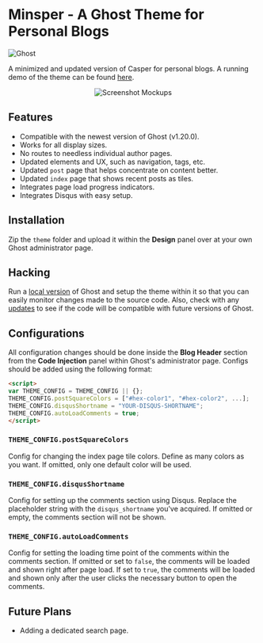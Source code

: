 # Minsper - A Ghost Theme for Personal Blogs

![Ghost](https://img.shields.io/badge/Ghost-1.20.0-brightgreen.svg?style=flat-square)

A minimized and updated version of Casper for personal blogs. A running demo of the theme can be found [here](http://www.dhchoi.com/).

<p align="center">
  <img src="https://github.com/dhchoi/minsper/blob/master/images/screenshot-devices.png?raw=true" alt="Screenshot Mockups"/>
</p>

## Features

* Compatible with the newest version of Ghost (v1.20.0).
* Works for all display sizes.
* No routes to needless individual author pages.
* Updated elements and UX, such as navigation, tags, etc.
* Updated `post` page that helps concentrate on content better.
* Updated `index` page that shows recent posts as tiles.
* Integrates page load progress indicators.
* Integrates Disqus with easy setup.

## Installation

Zip the `theme` folder and upload it within the **Design** panel over at your own Ghost administrator page.

## Hacking

Run a [local version](https://docs.ghost.org/docs/install-local#section-developing-themes) of Ghost and setup the theme within it so that you can easily monitor changes made to the source code. Also, check with any [updates](https://github.com/TryGhost/Ghost/releases) to see if the code will be compatible with future versions of Ghost.

## Configurations

All configuration changes should be done inside the **Blog Header** section from the **Code Injection** panel within Ghost's administrator page. Configs should be added using the following format:
```html
<script>
var THEME_CONFIG = THEME_CONFIG || {};
THEME_CONFIG.postSquareColors = ["#hex-color1", "#hex-color2", ...];
THEME_CONFIG.disqusShortname = "YOUR-DISQUS-SHORTNAME";
THEME_CONFIG.autoLoadComments = true;
</script>
```

### `THEME_CONFIG.postSquareColors`

Config for changing the index page tile colors. Define as many colors as you want. If omitted, only one default color will be used.

### `THEME_CONFIG.disqusShortname`

Config for setting up the comments section using Disqus. Replace the placeholder string with the `disqus_shortname` you've acquired. If omitted or empty, the comments section will not be shown.

### `THEME_CONFIG.autoLoadComments`

Config for setting the loading time point of the comments within the comments section. If omitted or set to `false`, the comments will be loaded and shown right after page load. If set to `true`, the comments will be loaded and shown only after the user clicks the necessary button to open the comments.

## Future Plans

* Adding a dedicated search page.

